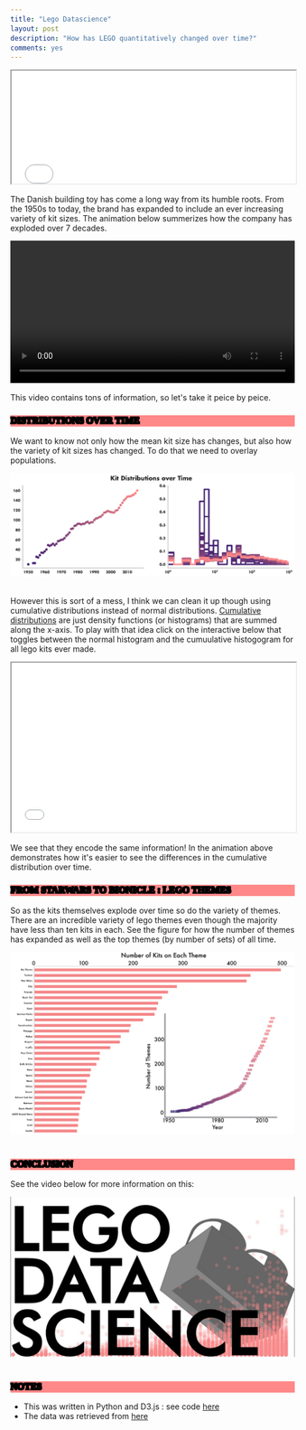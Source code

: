 ```yaml
---
title: "Lego Datascience"
layout: post
description: "How has LEGO quantitatively changed over time?"
comments: yes
---
```


<style>
      h1,h2,h3,head,title {
        font-family: 'futura';
        font-weight: 1000;
        outline-color: black;
        color: black;
        background-color: #FF8888;
        text-shadow:
        -1px -1px 0 #000,
        1px -1px 0 #000,
        -1px 1px 0 #000,
        1px 1px 0 #000;
</style>

<iframe src="/res/blog_10/lego_dance2.html" width="100%" height="200px" scrolling="no"></iframe>

The Danish building toy has come a long way from its humble roots. From the 1950s to today,
the brand has expanded to include an ever increasing variety of kit sizes. The animation below summerizes how
the company has exploded over 7 decades.

 <video controls loop autoplay width="100%">
<source src="/res/blog_10/submit.webm" autoplay="true" type="video/webm">
 <source src="/res/blog_10/submit.mp4" autoplay="true" type="video/mp4">
</video>

This video contains tons of information, so let's take it peice by peice.

### DISTRIBUTIONS OVER TIME

We want to know not only how the mean kit size has changes, but also how the variety of kit sizes has changed.
To do that we need to overlay populations.

<a href="/res/blog_10/two_pannel.png">
<img src="/res/blog_10/two_pannel.png">
</a>﻿

However this is sort of a mess, I think we can clean it up though using cumulative distributions instead of normal distributions.
[Cumulative distributions](https://en.wikipedia.org/wiki/Cumulative_distribution_function) are just density functions (or histograms)
that are summed along the x-axis. To play with that idea click on the interactive below that toggles between the normal histogram
and the cumuulative histogogram for all lego kits ever made.

<iframe src="/res/blog_10/line_transition2.html" width="100%" height="300px" scrolling="no"></iframe>


We see that they encode the same information! In the animation above demonstrates how it's easier to see the differences in the cumulative distribution over time.

### FROM STARWARS TO BIONICLE : LEGO THEMES

So as the kits themselves explode over time so do the variety of themes. There are an incredible variety of lego themes
even though the majority have less than ten kits in each. See the figure for how the number of themes has expanded as well as the
top themes (by number of sets) of all time.

<a href="/res/blog_10/themes.png">
<img src="/res/blog_10/themes.png">
</a>﻿


### CONCLUSION

See the video below for more information on this:

<a href="https://www.youtube.com/watch?v=COhT9Bj3yLc">
<img src="/res/blog_10/maxresdefault.jpg">
</a>﻿

### NOTES

* This was written in Python and D3.js : see code [here](https://github.com/NicholasARossi/lego)
* The data was retrieved from [here](https://www.kaggle.com/rtatman/lego-database)
